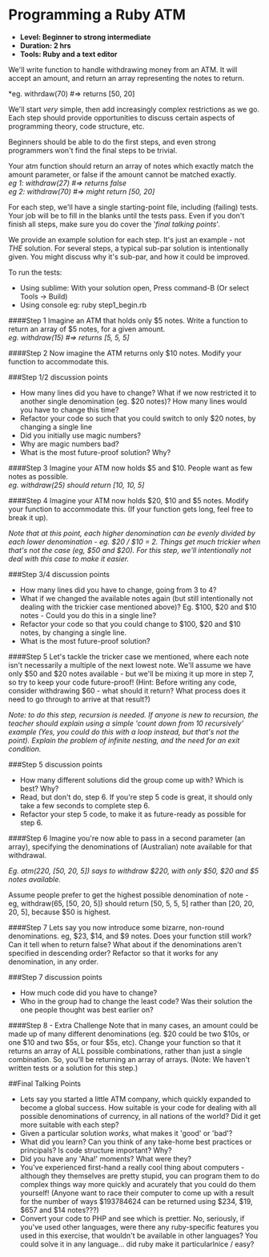 # Programming a Ruby ATM

* **Level: Beginner to strong intermediate**
* **Duration: 2 hrs**
* **Tools: Ruby and a text editor**

We'll write function to handle withdrawing money from an ATM. It will accept an amount, and return an array representing the notes to return.

*eg. withrdaw(70) #=> returns [50, 20] 

We'll start *very* simple, then add increasingly complex restrictions as we go. Each step should provide opportunities to discuss certain aspects of programming theory, code structure, etc. 

Beginners should be able to do the first steps, and even strong programmers won't find the final steps to be trivial.

Your atm function should return an array of notes which exactly match the amount parameter, or false if the amount cannot be matched exactly.  
*eg 1: withdraw(27) #=> returns false*  
*eg 2: withdraw(70) #=> might return [50, 20]*

For each step, we'll have a single starting-point file, including (failing) tests. Your job will be to fill in the blanks until the tests pass. Even if you don't finish all steps, make sure you do cover the '*final talking points*'.

We provide an example solution for each step. It's just an example - not *THE* solution. For several steps, a typical sub-par solution is intentionally given. You might discuss why it's sub-par, and how it could be improved.

To run the tests:

- Using sublime: With your solution open, Press command-B (Or select Tools -> Build)
- Using console eg: ruby step1_begin.rb


####Step 1
Imagine an ATM that holds only $5 notes. Write a function to return an array of $5 notes, for a given amount.  
*eg. withdraw(15) #=> returns [5, 5, 5]*

####Step 2
Now imagine the ATM returns only $10 notes. Modify your function to accommodate this.

###Step 1/2 discussion points
* How many lines did you have to change? What if we now restricted it to another single denomination (eg. $20 notes)? How many lines would you have to change this time?
* Refactor your code so such that you could switch to only $20 notes, by changing a single line
* Did you initially use magic numbers?
* Why are magic numbers bad?
* What is the most future-proof solution? Why?

####Step 3
Imagine your ATM now holds $5 and $10. People want as few notes as possible.  
*eg. withdraw(25) should return [10, 10, 5]*

####Step 4
Imagine your ATM now holds $20, $10 and $5 notes. Modify your function to accommodate this. (If your function gets long, feel free to break it up).

*Note that at this point, each higher denomination can be evenly divided by each lower denomination - eg. $20 / $10 = 2. Things get much trickier when that's not the case (eg, $50 and $20). For this step, we'll intentionally not deal with this case to make it easier.*

###Step 3/4 discussion points
* How many lines did you have to change, going from 3 to 4?
* What if we changed the available notes again (but still intentionally not dealing with the trickier case mentioned above)? Eg. $100, $20 and $10 notes - Could you do this in a single line?
* Refactor your code so that you could change to $100, $20 and $10 notes, by changing a single line.
* What is the most future-proof solution?

####Step 5
Let's tackle the tricker case we mentioned, where each note isn't necessarily a multiple of the next lowest note. We'll assume we have only $50 and $20 notes available - but we'll be mixing it up more in step 7, so try to keep your code future-proof! (Hint: Before writing any code, consider withdrawing $60 - what should it return? What process does it need to go through to arrive at that result?)

*Note: to do this step, recursion is needed. If anyone is new to recursion, the teacher should explain using a simple 'count down from 10 recursively' example (Yes, you could do this with a loop instead, but that's not the point). Explain the problem of infinite nesting, and the need for an exit condition.*

###Step 5 discussion points
* How many different solutions did the group come up with? Which is best? Why?
* Read, but don't do, step 6. If you're step 5 code is great, it should only take a few seconds to complete step 6.
* Refactor your step 5 code, to make it as future-ready as possible for step 6.

####Step 6
Imagine you're now able to pass in a second parameter (an array), specifying the denominations of (Australian) note available for that withdrawal.

*Eg. atm(220, [50, 20, 5]) says to withdraw $220, with only $50, $20 and $5 notes available.*

Assume people prefer to get the highest possible denomination of note - eg, withdraw(65, [50, 20, 5]) should return [50, 5, 5, 5] rather than [20, 20, 20, 5], because $50 is highest.

####Step 7
Lets say you now introduce some bizarre, non-round denominations. eg, $23, $14, and $9 notes. Does your function still work? Can it tell when to return false? What about if the denominations aren't specified in descending order? Refactor so that it works for any denomination, in any order.

###Step 7 discussion points
* How much code did you have to change?
* Who in the group had to change the least code? Was their solution the one people thought was best earlier on?

####Step 8 - Extra Challenge
Note that in many cases, an amount could be made up of many different denominations (eg. $20 could be two $10s, or one $10 and two $5s, or four $5s, etc). Change your function so that it returns an array of ALL possible combinations, rather than just a single combination. So, you'll be returning an array of arrays. (Note: We haven't written tests or a solution for this step.)

##Final Talking Points
* Lets say you started a little ATM company, which quickly expanded to become a global success. How suitable is your code for dealing with all possible denominations of currency, in all nations of the world? Did it get more suitable with each step?
* Given a particular solution *works*, what makes it 'good' or 'bad'?
* What did you learn? Can you think of any take-home best practices or principals? Is code structure important? Why?
* Did you have any 'Aha!' moments? What were they?
* You've experienced first-hand a really cool thing about computers - although they themselves are pretty stupid, you can program them to do complex things way more quickly and acurately that you could do them yourself! (Anyone want to race their computer to come up with a result for the number of ways $193784624 can be returned using $234, $19, $657 and $14 notes???)
* Convert your code to PHP and see which is prettier. No, seriously, if you've used other languages, were there any ruby-specific features you used in this exercise, that wouldn't be available in other languages? You could solve it in any language... did ruby make it particularlnice / easy?


